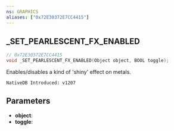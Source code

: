 ```yaml
---
ns: GRAPHICS
aliases: ["0x72E30372E7CC4415"]
---
```

## _SET_PEARLESCENT_FX_ENABLED

```c
// 0x72E30372E7CC4415
void _SET_PEARLESCENT_FX_ENABLED(Object object, BOOL toggle);
```

Enables/disables a kind of 'shiny' effect on metals.

```
NativeDB Introduced: v1207
```

## Parameters
* **object**:
* **toggle**:

